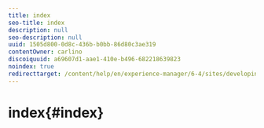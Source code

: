 ```yaml
---
title: index
seo-title: index
description: null
seo-description: null
uuid: 1505d800-0d8c-436b-b0bb-86d80c3ae319
contentOwner: carlino
discoiquuid: a69607d1-aae1-410e-b496-682218639823
noindex: true
redirecttarget: /content/help/en/experience-manager/6-4/sites/developing/using/reference-materials
---
```


# index{#index}

